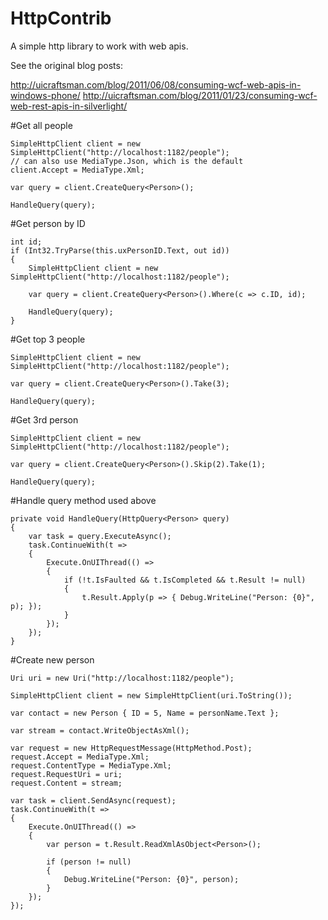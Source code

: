 HttpContrib
===========

A simple http library to work with web apis.

See the original blog posts:

http://uicraftsman.com/blog/2011/06/08/consuming-wcf-web-apis-in-windows-phone/
http://uicraftsman.com/blog/2011/01/23/consuming-wcf-web-rest-apis-in-silverlight/

#Get all people

    SimpleHttpClient client = new SimpleHttpClient("http://localhost:1182/people");
    // can also use MediaType.Json, which is the default
    client.Accept = MediaType.Xml;
    
    var query = client.CreateQuery<Person>();
    
    HandleQuery(query);

#Get person by ID

    int id;
    if (Int32.TryParse(this.uxPersonID.Text, out id))
    {
        SimpleHttpClient client = new SimpleHttpClient("http://localhost:1182/people");
    
        var query = client.CreateQuery<Person>().Where(c => c.ID, id);
    
        HandleQuery(query);
    }

#Get top 3 people

    SimpleHttpClient client = new SimpleHttpClient("http://localhost:1182/people");
    
    var query = client.CreateQuery<Person>().Take(3);
    
    HandleQuery(query);
    
#Get 3rd person

    SimpleHttpClient client = new SimpleHttpClient("http://localhost:1182/people");
    
    var query = client.CreateQuery<Person>().Skip(2).Take(1);
    
    HandleQuery(query);
    
#Handle query method used above

    private void HandleQuery(HttpQuery<Person> query)
    {
        var task = query.ExecuteAsync();
        task.ContinueWith(t =>
        {
            Execute.OnUIThread(() =>
            {
                if (!t.IsFaulted && t.IsCompleted && t.Result != null)
                {
                    t.Result.Apply(p => { Debug.WriteLine("Person: {0}", p); });
                }
            });
        });
    }
    
#Create new person

    Uri uri = new Uri("http://localhost:1182/people");
    
    SimpleHttpClient client = new SimpleHttpClient(uri.ToString());
    
    var contact = new Person { ID = 5, Name = personName.Text };
    
    var stream = contact.WriteObjectAsXml();
    
    var request = new HttpRequestMessage(HttpMethod.Post);
    request.Accept = MediaType.Xml;
    request.ContentType = MediaType.Xml;
    request.RequestUri = uri;
    request.Content = stream;
    
    var task = client.SendAsync(request);
    task.ContinueWith(t =>
    {
        Execute.OnUIThread(() =>
        {
            var person = t.Result.ReadXmlAsObject<Person>();
    
            if (person != null)
            {
                Debug.WriteLine("Person: {0}", person);
            }
        });
    });
